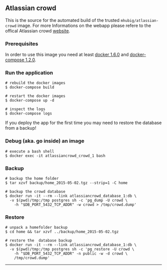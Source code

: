 ## Atlassian crowd

This is the source for the automated build of the trusted `mhubig/atlassian-crowd`
image. For more Informations on the webapp please refere to the offical Atlassian crowd
[website][1].

### Prerequisites

In order to use this image you need at least [docker 1.6.0][2] and [docker-compose 1.2.0][3].

### Run the application

    # rebuild the docker images
    $ docker-compose build

    # restart the docker images
    $ docker-compose up -d

    # inspect the logs
    $ docker-compose logs

If you deploy the app for the first time you may need to restore the database from a backup!

### Debug (aka. go inside) an image

    # execute a bash shell
    $ docker exec -it atlassiancrowd_crowd_1 bash

### Backup

    # backup the home folder
    $ tar xzvf backup/home_2015-05-02.tgz --strip=1 -C home

    # backup the crowd database
    $ docker run -it --rm --link atlassiancrowd_database_1:db \
      -v $(pwd)/tmp:/tmp postgres sh -c 'pg_dump -U crowd \
        -h "$DB_PORT_5432_TCP_ADDR" -w crowd > /tmp/crowd.dump'

### Restore

    # unpack a homefolder backup
    $ cd home && tar xzvf ../backup/home_2015-05-02.tgz

    # restore the  database backup
    $ docker run -it --rm --link atlassiancrowd_database_1:db \
      -v $(pwd)/tmp:/tmp postgres sh -c 'pg_restore -U crowd \
        -h "$DB_PORT_5432_TCP_ADDR" -n public -w -d crowd \
        /tmp/crowd.dump'

---
[1]: https://www.atlassian.com/software/crowd
[2]: https://docs.docker.com/installation
[3]: https://docs.docker.com/compose
